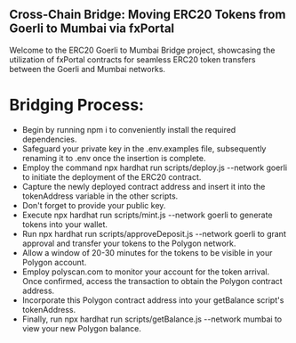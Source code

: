 ## Cross-Chain Bridge: Moving ERC20 Tokens from Goerli to Mumbai via fxPortal

 Welcome to the ERC20 Goerli to Mumbai Bridge project, showcasing the utilization of fxPortal contracts for seamless ERC20 token transfers between the Goerli and Mumbai networks.

# Bridging Process:

* Begin by running npm i to conveniently install the required dependencies.
* Safeguard your private key in the .env.examples file, subsequently renaming it to .env once the insertion is complete.
* Employ the command npx hardhat run scripts/deploy.js --network goerli to initiate the deployment of the ERC20 contract.
* Capture the newly deployed contract address and insert it into the tokenAddress variable in the other scripts.
* Don't forget to provide your public key.
* Execute npx hardhat run scripts/mint.js --network goerli to generate tokens into your wallet.
* Run npx hardhat run scripts/approveDeposit.js --network goerli to grant approval and transfer your tokens to the Polygon network.
* Allow a window of 20-30 minutes for the tokens to be visible in your Polygon account.
* Employ polyscan.com to monitor your account for the token arrival. Once confirmed, access the transaction to obtain the Polygon contract address.
* Incorporate this Polygon contract address into your getBalance script's tokenAddress.
* Finally, run npx hardhat run scripts/getBalance.js --network mumbai to view your new Polygon balance.
